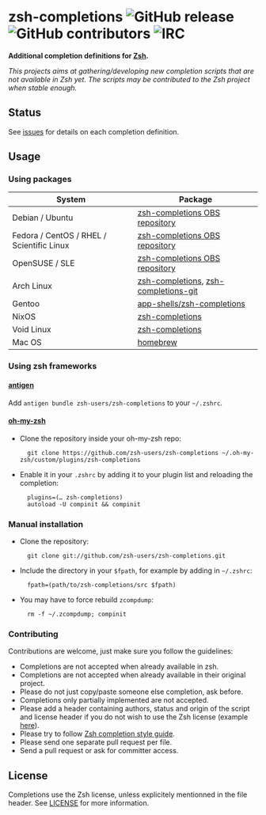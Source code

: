 zsh-completions ![GitHub release](https://img.shields.io/github/release/zsh-users/zsh-completions.svg) ![GitHub contributors](https://img.shields.io/github/contributors/zsh-users/zsh-completions.svg) ![IRC](https://img.shields.io/badge/IRC-%23zsh--completions-yellow.svg)
=============

**Additional completion definitions for [Zsh](http://www.zsh.org).**

*This projects aims at gathering/developing new completion scripts that are not available in Zsh yet. The scripts may be contributed to the Zsh project when stable enough.*


## Status

See [issues](https://github.com/zsh-users/zsh-completions/issues) for details on each completion definition.


## Usage

### Using packages

| System  | Package |
| ------------- | ------------- |
| Debian / Ubuntu | [zsh-completions OBS repository](https://software.opensuse.org/download.html?project=shells%3Azsh-users%3Azsh-completions&package=zsh-completions) |
| Fedora / CentOS / RHEL / Scientific Linux | [zsh-completions OBS repository](https://software.opensuse.org/download.html?project=shells%3Azsh-users%3Azsh-completions&package=zsh-completions) |
| OpenSUSE / SLE | [zsh-completions OBS repository](https://software.opensuse.org/download.html?project=shells%3Azsh-users%3Azsh-completions&package=zsh-completions) |
| Arch Linux | [zsh-completions](https://www.archlinux.org/packages/zsh-completions), [zsh-completions-git](https://aur.archlinux.org/packages/zsh-completions-git) |
| Gentoo | [app-shells/zsh-completions](http://packages.gentoo.org/package/app-shells/zsh-completions)  |
| NixOS | [zsh-completions](https://github.com/NixOS/nixpkgs/blob/master/pkgs/shells/zsh-completions/default.nix) |
| Void Linux | [zsh-completions](https://github.com/voidlinux/void-packages/tree/master/srcpkgs/zsh-completions) |
| Mac OS | [homebrew](https://github.com/Homebrew/homebrew-core/blob/master/Formula/zsh-completions.rb)  |

### Using zsh frameworks

#### [antigen](https://github.com/zsh-users/antigen)

Add `antigen bundle zsh-users/zsh-completions` to your `~/.zshrc`.

#### [oh-my-zsh](http://github.com/robbyrussell/oh-my-zsh)

* Clone the repository inside your oh-my-zsh repo:

        git clone https://github.com/zsh-users/zsh-completions ~/.oh-my-zsh/custom/plugins/zsh-completions

* Enable it in your `.zshrc` by adding it to your plugin list and reloading the completion:

        plugins=(… zsh-completions)
        autoload -U compinit && compinit

### Manual installation

* Clone the repository:

        git clone git://github.com/zsh-users/zsh-completions.git

* Include the directory in your `$fpath`, for example by adding in `~/.zshrc`:

        fpath=(path/to/zsh-completions/src $fpath)

* You may have to force rebuild `zcompdump`:

        rm -f ~/.zcompdump; compinit

### Contributing

Contributions are welcome, just make sure you follow the guidelines:

 * Completions are not accepted when already available in zsh.
 * Completions are not accepted when already available in their original project.
 * Please do not just copy/paste someone else completion, ask before.
 * Completions only partially implemented are not accepted.
 * Please add a header containing authors, status and origin of the script and license header if you do not wish to use the Zsh license (example [here](src/_ack)).
 * Please try to follow [Zsh completion style guide](https://github.com/zsh-users/zsh/blob/master/Etc/completion-style-guide).
 * Please send one separate pull request per file.
 * Send a pull request or ask for committer access.


## License
Completions use the Zsh license, unless explicitely mentionned in the file header.
See [LICENSE](https://github.com/zsh-users/zsh-completions/blob/master/LICENSE) for more information.
